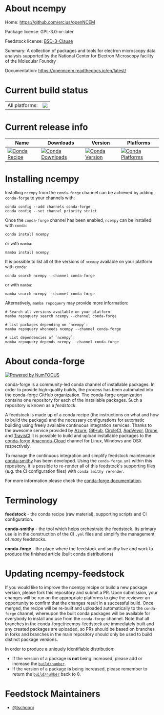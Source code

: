 About ncempy
============

Home: https://github.com/ercius/openNCEM

Package license: GPL-3.0-or-later

Feedstock license: [BSD-3-Clause](https://github.com/conda-forge/ncempy-feedstock/blob/main/LICENSE.txt)

Summary: A collection of packages and tools for electron microscopy data analysis supported by the National Center for Electron Microscopy facility of the Molecular Foundry

Documentation: https://openncem.readthedocs.io/en/latest/

Current build status
====================


<table><tr><td>All platforms:</td>
    <td>
      <a href="https://dev.azure.com/conda-forge/feedstock-builds/_build/latest?definitionId=8673&branchName=main">
        <img src="https://dev.azure.com/conda-forge/feedstock-builds/_apis/build/status/ncempy-feedstock?branchName=main">
      </a>
    </td>
  </tr>
</table>

Current release info
====================

| Name | Downloads | Version | Platforms |
| --- | --- | --- | --- |
| [![Conda Recipe](https://img.shields.io/badge/recipe-ncempy-green.svg)](https://anaconda.org/conda-forge/ncempy) | [![Conda Downloads](https://img.shields.io/conda/dn/conda-forge/ncempy.svg)](https://anaconda.org/conda-forge/ncempy) | [![Conda Version](https://img.shields.io/conda/vn/conda-forge/ncempy.svg)](https://anaconda.org/conda-forge/ncempy) | [![Conda Platforms](https://img.shields.io/conda/pn/conda-forge/ncempy.svg)](https://anaconda.org/conda-forge/ncempy) |

Installing ncempy
=================

Installing `ncempy` from the `conda-forge` channel can be achieved by adding `conda-forge` to your channels with:

```
conda config --add channels conda-forge
conda config --set channel_priority strict
```

Once the `conda-forge` channel has been enabled, `ncempy` can be installed with `conda`:

```
conda install ncempy
```

or with `mamba`:

```
mamba install ncempy
```

It is possible to list all of the versions of `ncempy` available on your platform with `conda`:

```
conda search ncempy --channel conda-forge
```

or with `mamba`:

```
mamba search ncempy --channel conda-forge
```

Alternatively, `mamba repoquery` may provide more information:

```
# Search all versions available on your platform:
mamba repoquery search ncempy --channel conda-forge

# List packages depending on `ncempy`:
mamba repoquery whoneeds ncempy --channel conda-forge

# List dependencies of `ncempy`:
mamba repoquery depends ncempy --channel conda-forge
```


About conda-forge
=================

[![Powered by
NumFOCUS](https://img.shields.io/badge/powered%20by-NumFOCUS-orange.svg?style=flat&colorA=E1523D&colorB=007D8A)](https://numfocus.org)

conda-forge is a community-led conda channel of installable packages.
In order to provide high-quality builds, the process has been automated into the
conda-forge GitHub organization. The conda-forge organization contains one repository
for each of the installable packages. Such a repository is known as a *feedstock*.

A feedstock is made up of a conda recipe (the instructions on what and how to build
the package) and the necessary configurations for automatic building using freely
available continuous integration services. Thanks to the awesome service provided by
[Azure](https://azure.microsoft.com/en-us/services/devops/), [GitHub](https://github.com/),
[CircleCI](https://circleci.com/), [AppVeyor](https://www.appveyor.com/),
[Drone](https://cloud.drone.io/welcome), and [TravisCI](https://travis-ci.com/)
it is possible to build and upload installable packages to the
[conda-forge](https://anaconda.org/conda-forge) [Anaconda-Cloud](https://anaconda.org/)
channel for Linux, Windows and OSX respectively.

To manage the continuous integration and simplify feedstock maintenance
[conda-smithy](https://github.com/conda-forge/conda-smithy) has been developed.
Using the ``conda-forge.yml`` within this repository, it is possible to re-render all of
this feedstock's supporting files (e.g. the CI configuration files) with ``conda smithy rerender``.

For more information please check the [conda-forge documentation](https://conda-forge.org/docs/).

Terminology
===========

**feedstock** - the conda recipe (raw material), supporting scripts and CI configuration.

**conda-smithy** - the tool which helps orchestrate the feedstock.
                   Its primary use is in the construction of the CI ``.yml`` files
                   and simplify the management of *many* feedstocks.

**conda-forge** - the place where the feedstock and smithy live and work to
                  produce the finished article (built conda distributions)


Updating ncempy-feedstock
=========================

If you would like to improve the ncempy recipe or build a new
package version, please fork this repository and submit a PR. Upon submission,
your changes will be run on the appropriate platforms to give the reviewer an
opportunity to confirm that the changes result in a successful build. Once
merged, the recipe will be re-built and uploaded automatically to the
`conda-forge` channel, whereupon the built conda packages will be available for
everybody to install and use from the `conda-forge` channel.
Note that all branches in the conda-forge/ncempy-feedstock are
immediately built and any created packages are uploaded, so PRs should be based
on branches in forks and branches in the main repository should only be used to
build distinct package versions.

In order to produce a uniquely identifiable distribution:
 * If the version of a package **is not** being increased, please add or increase
   the [``build/number``](https://docs.conda.io/projects/conda-build/en/latest/resources/define-metadata.html#build-number-and-string).
 * If the version of a package **is** being increased, please remember to return
   the [``build/number``](https://docs.conda.io/projects/conda-build/en/latest/resources/define-metadata.html#build-number-and-string)
   back to 0.

Feedstock Maintainers
=====================

* [@tschoonj](https://github.com/tschoonj/)


